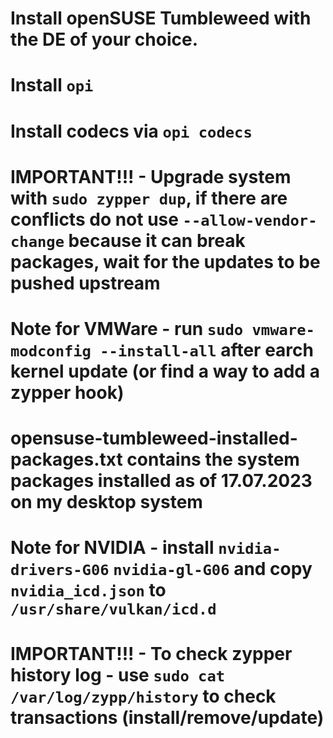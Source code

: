 # Install openSUSE Tumbleweed with the DE of your choice.
# Install `opi`
# Install codecs via `opi codecs`
# IMPORTANT!!! - Upgrade system with `sudo zypper dup`, if there are conflicts do not use `--allow-vendor-change` because it can break packages, wait for the updates to be pushed upstream
# Note for VMWare - run `sudo vmware-modconfig --install-all` after earch kernel update (or find a way to add a zypper hook)
# opensuse-tumbleweed-installed-packages.txt contains the system packages installed as of 17.07.2023 on my desktop system
# Note for NVIDIA - install `nvidia-drivers-G06` `nvidia-gl-G06` and copy `nvidia_icd.json` to `/usr/share/vulkan/icd.d`
# IMPORTANT!!! - To check zypper history log - use `sudo cat /var/log/zypp/history` to check transactions (install/remove/update)
